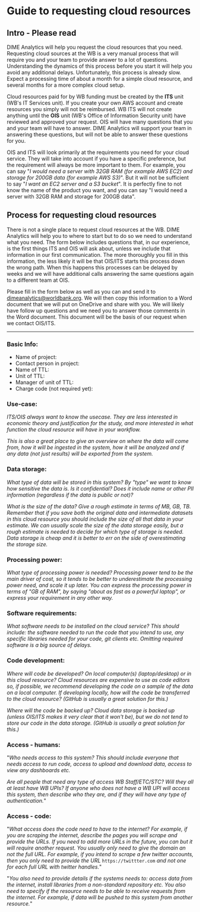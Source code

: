 # Guide to requesting cloud resources

## Intro - Please read

DIME Analytics will help you request the cloud resources that you need.
Requesting cloud sources at the WB is a very manual process that
will require you and your team to provide answer to a lot of questions.
Understanding the dynamics of this process before you start it
will help you avoid any additional delays.
Unfortunately, this process is already slow.
Expect a processing time of about a month for a simple cloud resource,
and several months for a more complex cloud setup.


Cloud resources paid for by WB funding must be created by the **ITS** unit (WB's IT Services unit).
If you create your own AWS account and create resources you simply will not be reimbursed.
WB ITS will not create anything
until the **OIS** unit (WB's Office of Information Security unit)
have reviewed and approved your request.
OIS will have many questions that you and your team will have to answer.
DIME Analytics will support your team in answering these questions,
but will not be able to answer these questions for you.

OIS and ITS will look primarily at the requirements you need for your cloud service.
They will take into account if you have a specific preference,
but the requirement will always be more important to them.
For example, you can say
"_I would need a server with 32GB RAM (for example AWS EC2) and storage for 200GB data (for example AWS S3)_".
But it will not be sufficient to say "_I want an EC2 server and a S3 bucket_".
It is perfectly fine to not know the name of the product you want,
and you can say "I would need a server with 32GB RAM and storage for 200GB data".

## Process for requesting cloud resources

There is not a single place to request cloud resources at the WB.
DIME Analytics will help you to where to start but
to do so we need to understand what you need.
The form below includes questions that, in our experience,
is the first things ITS and OIS will ask about,
unless we include that information in our first communication.
The more thoroughly you fill in this information,
the less likely it will be that OIS/ITS
starts this process down the wrong path.
When this happens this processes can be delayed by weeks
and we will have additional calls
answering the same questions again to a different team at OIS.

Please fill in the form below as well as you can
and send it to dimeanalytics@worldbank.org.
We will then copy this information to a Word document
that we will put on OneDrive and share with you.
We will likely have follow up questions and we need you to answer those comments in the Word document.
This document will be the basis of our request when we contact OIS/ITS.

___

### Basic Info:

* Name of project:
* Contact person in project:
* Name of TTL:
* Unit of TTL:
* Manager of unit of TTL:
* Charge code (not required yet):

### Use-case:

_ITS/OIS always want to know the usecase. They are less interested in economic theory and justification for the study, and more interested in what function the cloud resource will have in your workflow._

_This is also a great place to give an overview on where the data will come from, how it will be ingested in the system, how it will be analyzed and if any data (not just results) will be exported from the system._

### Data storage:

_What type of data will be stored in this system? By "type" we want to know how sensitive the data is. Is it confidential? Does it include name or other PII information (regardless if the data is public or not)?_

_What is the size of the data?
Give a rough estimate in terms of MB, GB, TB.
Remember that if you save both
the original data and intermediate datasets in this cloud resource
you should include the size of all that data in your estimate.
We can usually scale the size of the data storage easily,
but a rough estimate is needed to decide for which type of storage is needed.
Data storage is cheap and it is better to err
on the side of overestimating the storage size._

### Processing power:

_What type of processing power is needed?
Processing power tend to be the main driver of cost,
so it tends to be better to underestimate the processing power need,
and scale it up later.
You can express the processing power in terms of "GB of RAM",
by saying "about as fast as a powerful laptop",
or express your requirement in any other way._

### Software requirements:

_What software needs to be installed on the cloud service?
This should include:
the software needed to run the code that you intend to use,
any specific libraries needed for your code,
git clients etc.
Omitting required software is a big source of delays._

### Code development:

_Where will code be developed?
On local computer(s) (laptop/desktop) or in this cloud resource?
Cloud resources are expensive to use as code editors
so, if possible, we recommend developing the code
on a sample of the data on a local computer.
If developing locally,
how will the code be transferred to the cloud resource?
(GitHub is usually a great solution for this.)_

_Where will the code be backed up?
Cloud data storage is backed up
(unless OIS/ITS makes it very clear that it won't be),
but we do not tend to store our code in the data storage.
(GitHub is usually a great solution for this.)_

### Access - humans:

"_Who needs access to this system?
This should include everyone that needs access to run code,
access to upload and download data,
access to view any dashboards etc._

_Are all people that need any type of access WB Staff/ETC/STC?
Will they all at least have WB UPIs?
If anyone who does not have a WB UPI will access this system,
then describe who they are,
and if they will have any type of authentication._"

### Access - code:

"_What access does the code need to have to the internet?
For example, if you are scraping the internet,
describe the pages you will scrape and provide the URLs.
If you need to add more URLs in the future,
you can but it will require another request.
You usually only need to give the domain an not the full URL.
For example, if you intend to scrape a few twitter accounts,
then you only need to provide the URL_ `https://twittter.com`
_and not one for each full URL with twitter handles._"

"_You also need to provide details if the systems needs to:
access data from the internet,
install libraries from a non-standard repository etc.
You also need to specify if the resource needs to
be able to receive requests from the internet.
For example, if data will be pushed to this system from another resource._"
